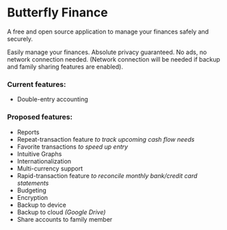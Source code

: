 # Butterfly Finance

A free and open source application to manage your finances safely and securely.

Easily manage your finances. Absolute privacy guaranteed. No ads, no network connection needed. (Network connection will be needed if backup and family sharing features are enabled).

### Current features:
* Double-entry accounting

### Proposed features:
* Reports
* Repeat-transaction feature *to track upcoming cash flow needs*
* Favorite transactions *to speed up entry*
* Intuitive Graphs
* Internationalization
* Multi-currency support
* Rapid-transaction feature *to reconcile monthly bank/credit card statements*
* Budgeting
* Encryption
* Backup to device
* Backup to cloud *(Google Drive)*
* Share accounts to family member


